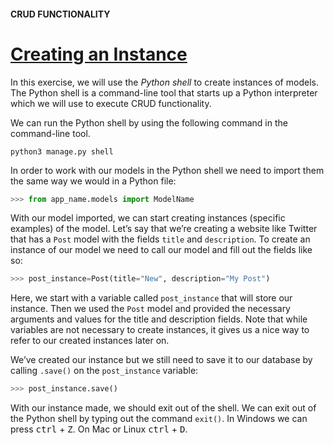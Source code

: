 #### CRUD FUNCTIONALITY

# [Creating an Instance](https://www.codecademy.com/paths/build-python-web-apps-with-django/tracks/data-in-django/modules/django-models-and-databases/lessons/django-crud-functionality/exercises/creating-an-instance)

In this exercise, we will use the *Python shell* to create instances of models. 
The Python shell is a command-line tool that starts up a Python interpreter which we will use to execute CRUD functionality.

We can run the Python shell by using the following command in the command-line tool.
```
python3 manage.py shell
```
In order to work with our models in the Python shell we need to import them the same way we would in a Python file:
```py
>>> from app_name.models import ModelName
```
With our model imported, we can start creating instances (specific examples) of the model. 
Let’s say that we’re creating a website like Twitter that has a `Post` model with the fields `title` and `description`. 
To create an instance of our model we need to call our model and fill out the fields like so:
```py
>>> post_instance=Post(title="New", description="My Post")
```
Here, we start with a variable called `post_instance` that will store our instance. 
Then we used the `Post` model and provided the necessary arguments and values for the title and description fields. 
Note that while variables are not necessary to create instances, it gives us a nice way to refer to our created instances later on.

We’ve created our instance but we still need to save it to our database by calling `.save()` on the `post_instance` variable:
```py
>>> post_instance.save()
```
With our instance made, we should exit out of the shell. 
We can exit out of the Python shell by typing out the command `exit()`. 
In Windows we can press <kbd>ctrl</kbd> + <kbd>Z</kbd>. 
On Mac or Linux <kbd>ctrl</kbd> + <kbd>D</kbd>.
